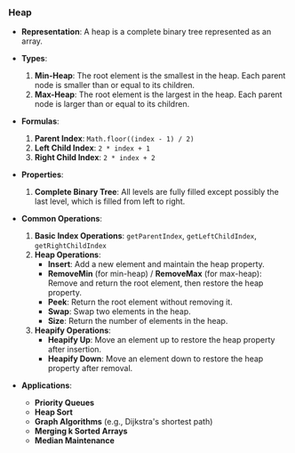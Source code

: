 
### Heap

- **Representation**: A heap is a complete binary tree represented as an array.
- **Types**:
    1. **Min-Heap**: The root element is the smallest in the heap. Each parent node is smaller than or equal to its children.
    2. **Max-Heap**: The root element is the largest in the heap. Each parent node is larger than or equal to its children.
- **Formulas**:
    1. **Parent Index**: `Math.floor((index - 1) / 2)`
    2. **Left Child Index**: `2 * index + 1`
    3. **Right Child Index**: `2 * index + 2`
- **Properties**:
    1. **Complete Binary Tree**: All levels are fully filled except possibly the last level, which is filled from left to right.
- **Common Operations**:
    1. **Basic Index Operations**: `getParentIndex`, `getLeftChildIndex`, `getRightChildIndex`
    2. **Heap Operations**:
        - **Insert**: Add a new element and maintain the heap property.
        - **RemoveMin** (for min-heap) / **RemoveMax** (for max-heap): Remove and return the root element, then restore the heap property.
        - **Peek**: Return the root element without removing it.
        - **Swap**: Swap two elements in the heap.
        - **Size**: Return the number of elements in the heap.
    3. **Heapify Operations**:
        - **Heapify Up**: Move an element up to restore the heap property after insertion.
        - **Heapify Down**: Move an element down to restore the heap property after removal.

- **Applications**:
    - **Priority Queues**
    - **Heap Sort**
    - **Graph Algorithms** (e.g., Dijkstra's shortest path)
    - **Merging k Sorted Arrays**
    - **Median Maintenance**

